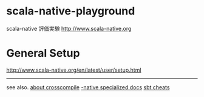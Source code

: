 # scala-native-playground
scala-native 評価実験
http://www.scala-native.org

# General Setup
http://www.scala-native.org/en/latest/user/setup.html

---
see also.
[about crosscompile](https://github.com/scala-native/sbt-crossproject/blob/master/README.md)
[-native specialized docs](http://www.scala-native.org/en/latest/user/interop.html)
[sbt cheats](http://www.scala-sbt.org/documentation.html)